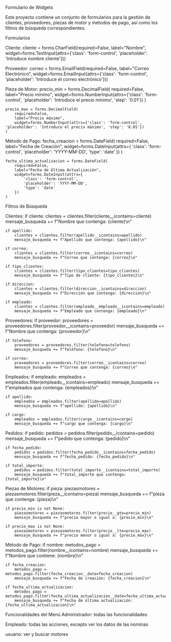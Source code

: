 Formulario de Widgets

Este proyecto contiene un conjunto de formularios para la gestión de clientes, proveedores, piezas de motor y métodos de pago, así como los filtros de búsqueda correspondientes.

Formularios

Cliente:
    cliente = forms.CharField(required=False, label="Nombre", widget=forms.TextInput(attrs={'class': 'form-control', 'placeholder': 'Introduce nombre cliente'}))

Proveedor:
    correo = forms.EmailField(required=False, label="Correo Electrónico", widget=forms.EmailInput(attrs={'class': 'form-control', 'placeholder': 'Introduce el correo electrónico'}))

Pieza de Motor:
    precio_min = forms.DecimalField(
        required=False, 
        label="Precio mínimo", 
        widget=forms.NumberInput(attrs={'class': 'form-control', 'placeholder': 'Introduce el precio mínimo', 'step': '0.01'})
    )
    
    precio_max = forms.DecimalField(
        required=False, 
        label="Precio máximo", 
        widget=forms.NumberInput(attrs={'class': 'form-control', 'placeholder': 'Introduce el precio máximo', 'step': '0.01'})
    )

Método de Pago:
    fecha_creacion = forms.DateField(
        required=False,
        label="Fecha de Creación",
        widget=forms.DateInput(attrs={
            'class': 'form-control',
            'placeholder': 'YYYY-MM-DD',
            'type': 'date'
        })
    )
    
    fecha_ultima_actualizacion = forms.DateField(
        required=False,
        label="Fecha de Última Actualización",
        widget=forms.DateInput(attrs={
            'class': 'form-control',
            'placeholder': 'YYYY-MM-DD',
            'type': 'date'
        })
    )

Filtros de Búsqueda

Clientes:
    if cliente:
        clientes = clientes.filter(cliente__icontains=cliente)
        mensaje_busqueda += f"Nombre que contenga: {cliente}\n"

    if apellido:
        clientes = clientes.filter(apellido__icontains=apellido)
        mensaje_busqueda += f"Apellido que contenga: {apellido}\n"

    if correo:
        clientes = clientes.filter(correo__icontains=correo)
        mensaje_busqueda += f"Correo que contenga: {correo}\n"

    if tipo_clientes:
        clientes = clientes.filter(tipo_clientes=tipo_clientes)
        mensaje_busqueda += f"Tipo de cliente: {tipo_clientes}\n"

    if direccion:
        clientes = clientes.filter(direccion__icontains=direccion)
        mensaje_busqueda += f"Dirección que contenga: {direccion}\n"

    if empleado:
        clientes = clientes.filter(empleado__empleado__icontains=empleado)
        mensaje_busqueda += f"Empleado que contenga: {empleado}\n"

Proveedores:
    if proveedor:
        proveedores = proveedores.filter(proveedor__icontains=proveedor)
        mensaje_busqueda += f"Nombre que contenga: {proveedor}\n"

    if telefono:
        proveedores = proveedores.filter(telefono=telefono)
        mensaje_busqueda += f"Teléfono: {telefono}\n"

    if correo:
        proveedores = proveedores.filter(correo__icontains=correo)
        mensaje_busqueda += f"Correo que contenga: {correo}\n"

Empleados:
    if empleado:
        empleados = empleados.filter(empleado__icontains=empleado)
        mensaje_busqueda += f"empleados que contenga: {empleados}\n"

    if apellido:
        empleados = empleados.filter(apellido=apellido)
        mensaje_busqueda += f"apellido: {apellido}\n"

    if cargo:
        empleados = empleados.filter(cargo__icontains=cargo)
        mensaje_busqueda += f"cargo que contenga: {cargo}\n"

Pedidos:
    if pedido:
        pedidos = pedidos.filter(pedido__icontains=pedido)
        mensaje_busqueda += f"pedido que contenga: {pedido}\n"

    if fecha_pedido:
        pedidos = pedidos.filter(fecha_pedido__icontains=fecha_pedido)
        mensaje_busqueda += f"fecha_pedido: {fecha_pedido}\n"

    if total_importe:
        pedidos = pedidos.filter(total_importe__icontains=total_importe)
        mensaje_busqueda += f"total_importe que contenga: {total_importe}\n"

Piezas de Motores:
    if pieza:
        piezasmotores = piezasmotores.filter(pieza__icontains=pieza)
        mensaje_busqueda += f"pieza que contenga: {pieza}\n"

    if precio_min is not None:
        piezasmotores = piezasmotores.filter(precio__gte=precio_min)
        mensaje_busqueda += f"precio mayor o igual a: {precio_min}\n"

    if precio_max is not None:
        piezasmotores = piezasmotores.filter(precio__lte=precio_max)
        mensaje_busqueda += f"precio menor o igual a: {precio_max}\n"

Método de Pago:
    if nombre:
        metodos_pago = metodos_pago.filter(nombre__icontains=nombre)
        mensaje_busqueda += f"Nombre que contiene: {nombre}\n"

    if fecha_creacion:
        metodos_pago = metodos_pago.filter(fecha_creacion__date=fecha_creacion)
        mensaje_busqueda += f"Fecha de creación: {fecha_creacion}\n"

    if fecha_ultima_actualizacion:
        metodos_pago = metodos_pago.filter(fecha_ultima_actualizacion__date=fecha_ultima_actualizacion)
        mensaje_busqueda += f"Fecha de última actualización: {fecha_ultima_actualizacion}\n"

Funcionalidades del Menú
Administrador: todas las funcionalidades

Empleado: todas las acciones, excepto ver los datos de las nominas 

usuario: ver y buscar motores





